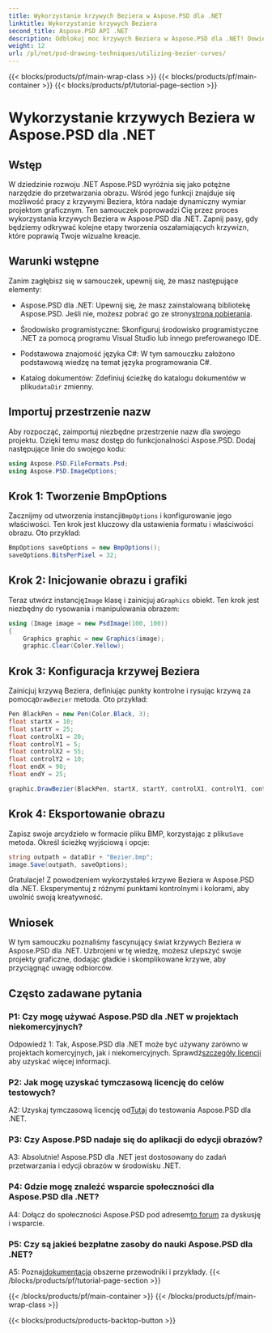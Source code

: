 ```yaml
---
title: Wykorzystanie krzywych Beziera w Aspose.PSD dla .NET
linktitle: Wykorzystanie krzywych Beziera
second_title: Aspose.PSD API .NET
description: Odblokuj moc krzywych Beziera w Aspose.PSD dla .NET! Dowiedz się krok po kroku dzięki temu samouczkowi. Ulepsz swoją grę w zakresie projektowania graficznego już dziś.
weight: 12
url: /pl/net/psd-drawing-techniques/utilizing-bezier-curves/
---
```


{{< blocks/products/pf/main-wrap-class >}}
{{< blocks/products/pf/main-container >}}
{{< blocks/products/pf/tutorial-page-section >}}

# Wykorzystanie krzywych Beziera w Aspose.PSD dla .NET

## Wstęp

W dziedzinie rozwoju .NET Aspose.PSD wyróżnia się jako potężne narzędzie do przetwarzania obrazu. Wśród jego funkcji znajduje się możliwość pracy z krzywymi Beziera, która nadaje dynamiczny wymiar projektom graficznym. Ten samouczek poprowadzi Cię przez proces wykorzystania krzywych Beziera w Aspose.PSD dla .NET. Zapnij pasy, gdy będziemy odkrywać kolejne etapy tworzenia oszałamiających krzywizn, które poprawią Twoje wizualne kreacje.

## Warunki wstępne

Zanim zagłębisz się w samouczek, upewnij się, że masz następujące elementy:

-  Aspose.PSD dla .NET: Upewnij się, że masz zainstalowaną bibliotekę Aspose.PSD. Jeśli nie, możesz pobrać go ze strony[strona pobierania](https://releases.aspose.com/psd/net/).

- Środowisko programistyczne: Skonfiguruj środowisko programistyczne .NET za pomocą programu Visual Studio lub innego preferowanego IDE.

- Podstawowa znajomość języka C#: W tym samouczku założono podstawową wiedzę na temat języka programowania C#.

- Katalog dokumentów: Zdefiniuj ścieżkę do katalogu dokumentów w pliku`dataDir` zmienny.

## Importuj przestrzenie nazw

Aby rozpocząć, zaimportuj niezbędne przestrzenie nazw dla swojego projektu. Dzięki temu masz dostęp do funkcjonalności Aspose.PSD. Dodaj następujące linie do swojego kodu:

```csharp
using Aspose.PSD.FileFormats.Psd;
using Aspose.PSD.ImageOptions;
```

## Krok 1: Tworzenie BmpOptions

 Zacznijmy od utworzenia instancji`BmpOptions` i konfigurowanie jego właściwości. Ten krok jest kluczowy dla ustawienia formatu i właściwości obrazu. Oto przykład:

```csharp
BmpOptions saveOptions = new BmpOptions();
saveOptions.BitsPerPixel = 32;
```

## Krok 2: Inicjowanie obrazu i grafiki

 Teraz utwórz instancję`Image` klasę i zainicjuj a`Graphics` obiekt. Ten krok jest niezbędny do rysowania i manipulowania obrazem:

```csharp
using (Image image = new PsdImage(100, 100))
{
    Graphics graphic = new Graphics(image);
    graphic.Clear(Color.Yellow);
```

## Krok 3: Konfiguracja krzywej Beziera

 Zainicjuj krzywą Beziera, definiując punkty kontrolne i rysując krzywą za pomocą`DrawBezier` metoda. Oto przykład:

```csharp
Pen BlackPen = new Pen(Color.Black, 3);
float startX = 10;
float startY = 25;
float controlX1 = 20;
float controlY1 = 5;
float controlX2 = 55;
float controlY2 = 10;
float endX = 90;
float endY = 25;

graphic.DrawBezier(BlackPen, startX, startY, controlX1, controlY1, controlX2, controlY2, endX, endY);
```

## Krok 4: Eksportowanie obrazu

 Zapisz swoje arcydzieło w formacie pliku BMP, korzystając z pliku`Save` metoda. Określ ścieżkę wyjściową i opcje:

```csharp
string outpath = dataDir + "Bezier.bmp";
image.Save(outpath, saveOptions);
```

Gratulacje! Z powodzeniem wykorzystałeś krzywe Beziera w Aspose.PSD dla .NET. Eksperymentuj z różnymi punktami kontrolnymi i kolorami, aby uwolnić swoją kreatywność.

## Wniosek

W tym samouczku poznaliśmy fascynujący świat krzywych Beziera w Aspose.PSD dla .NET. Uzbrojeni w tę wiedzę, możesz ulepszyć swoje projekty graficzne, dodając gładkie i skomplikowane krzywe, aby przyciągnąć uwagę odbiorców.

## Często zadawane pytania

### P1: Czy mogę używać Aspose.PSD dla .NET w projektach niekomercyjnych?

 Odpowiedź 1: Tak, Aspose.PSD dla .NET może być używany zarówno w projektach komercyjnych, jak i niekomercyjnych. Sprawdź[szczegóły licencji](https://purchase.aspose.com/buy) aby uzyskać więcej informacji.

### P2: Jak mogę uzyskać tymczasową licencję do celów testowych?

 A2: Uzyskaj tymczasową licencję od[Tutaj](https://purchase.aspose.com/temporary-license/) do testowania Aspose.PSD dla .NET.

### P3: Czy Aspose.PSD nadaje się do aplikacji do edycji obrazów?

A3: Absolutnie! Aspose.PSD dla .NET jest dostosowany do zadań przetwarzania i edycji obrazów w środowisku .NET.

### P4: Gdzie mogę znaleźć wsparcie społeczności dla Aspose.PSD dla .NET?

A4: Dołącz do społeczności Aspose.PSD pod adresem[to forum](https://forum.aspose.com/c/psd/34) za dyskusję i wsparcie.

### P5: Czy są jakieś bezpłatne zasoby do nauki Aspose.PSD dla .NET?

 A5: Poznaj[dokumentacja](https://reference.aspose.com/psd/net/) obszerne przewodniki i przykłady.
{{< /blocks/products/pf/tutorial-page-section >}}

{{< /blocks/products/pf/main-container >}}
{{< /blocks/products/pf/main-wrap-class >}}

{{< blocks/products/products-backtop-button >}}
